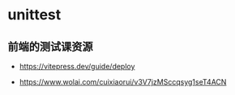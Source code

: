 # unittest

## 前端的测试课资源

- https://vitepress.dev/guide/deploy

- https://www.wolai.com/cuixiaorui/v3V7jzMSccqsyg1seT4ACN

